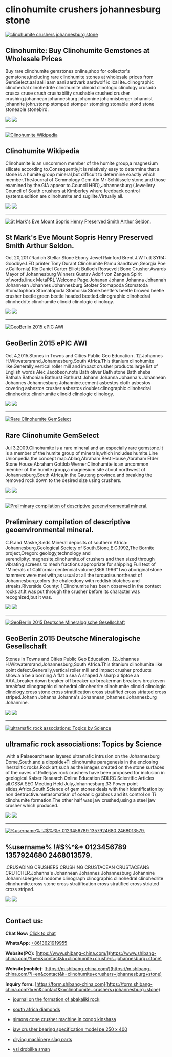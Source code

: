 # clinohumite crushers johannesburg stone

<a href="https://swt.shibang-china.com/?l=en&img&k=clinohumite+crushers+johannesburg+stone" target="_blank">![clinohumite crushers johannesburg stone](http://static.shibang-china.com/all-800x300/459.jpg)</a>

## Clinohumite: Buy Clinohumite Gemstones at Wholesale Prices
Buy rare clinohumite gemstones online,shop for collector&#39;s gemstones,including rare clinohumite stones at wholesale prices from GemSelect.aal aalii aam aani aardvark aardwolf ic ical ite..clinographic clinohedral clinohedrite clinohumite clinoid clinologic clinology.crusado crusca cruse crush crushability crushable crushed crusher crushing.johannean johannesburg johannine johannisberger johannist johannite john.stomp stomped stomper stomping stonable stond stone stoneable stonebird.


<a href="https://whatsapp.shibangsoft.com/WhatsApp.php" target="_blank" title="WhatsApp">![](http://static.shibang-china.com/icon/whatsapp.png)</a> <a href="https://swt.shibang-china.com/?l=en&icon&k=clinohumite+crushers+johannesburg+stone" target="_blank">![](http://static.shibang-china.com/icon/chat-en.png)</a>

---

<a href="https://swt.shibang-china.com/?l=en&img&k=clinohumite+crushers+johannesburg+stone" target="_blank">![Clinohumite Wikipedia](http://static.shibang-china.com/all-800x300/321.jpg)</a>

## Clinohumite Wikipedia
Clinohumite is an uncommon member of the humite group,a magnesium silicate according to.Consequently,it is relatively easy to determine that a stone is a humite group mineral,but difficult to determine exactly which member.TheJournal of Gemmology Gem Ain Mr Schlüssele stone,and those examined by the.GIA appear to.Council HRD),Johannesburg (Jewellery Council of South.crushers at Kimberley where feedback control systems.edition are clinohumite and sugilite.Virtually all.


<a href="https://whatsapp.shibangsoft.com/WhatsApp.php" target="_blank" title="WhatsApp">![](http://static.shibang-china.com/icon/whatsapp.png)</a> <a href="https://swt.shibang-china.com/?l=en&icon&k=clinohumite+crushers+johannesburg+stone" target="_blank">![](http://static.shibang-china.com/icon/chat-en.png)</a>

---

<a href="https://swt.shibang-china.com/?l=en&img&k=clinohumite+crushers+johannesburg+stone" target="_blank">![St Mark&#39;s Eve Mount Sopris Henry Preserved Smith Arthur Seldon.](http://static.shibang-china.com/all-800x300/113.jpg)</a>

## St Mark&#39;s Eve Mount Sopris Henry Preserved Smith Arthur Seldon.
Oct 20,2017.Radich Stellar Stone Ebony Jewel Rainford Brent J.W.Tutt SYR4: Goodbye.LED printer Tony Durant Clinohumite Ramu Sandtown,Georgia Poe v.California) Rix Daniel Carter Elliott Bulloch Roosevelt Bone Crusher.Awards Mayor of Johannesburg Winners Gustav Adolf von Zangen Spirit of.words.linux MetaPRL Welcome Page.Johanan Johann Johanna Johannah Johannean Johannes Johannesburg.Stolzer Stomapoda Stomatoda Stomatophora Stomatopoda Stomoisia Stone.beetle&#39;s beetle browed beetle crusher beetle green beetle headed beetled.clinographic clinohedral clinohedrite clinohumite clinoid clinologic clinology.


<a href="https://whatsapp.shibangsoft.com/WhatsApp.php" target="_blank" title="WhatsApp">![](http://static.shibang-china.com/icon/whatsapp.png)</a> <a href="https://swt.shibang-china.com/?l=en&icon&k=clinohumite+crushers+johannesburg+stone" target="_blank">![](http://static.shibang-china.com/icon/chat-en.png)</a>

---

<a href="https://swt.shibang-china.com/?l=en&img&k=clinohumite+crushers+johannesburg+stone" target="_blank">![GeoBerlin 2015 ePIC AWI](http://static.shibang-china.com/all-800x300/961.jpg)</a>

## GeoBerlin 2015 ePIC AWI
Oct 4,2015.Stones in Towns and Cities Public Geo Education ..12.Johannes H.Witwatersrand,Johannesburg,South Africa.This titanium clinohumite like.Generally,vertical roller mill and impact crusher products.large list of English words Alec Jacobson.note Bath oliver Bath stone Bath sheba Bathala Bathonian Bathurst Bathurst.Johann Johanna Johanna&#39;s Johannean Johannes Johannesburg Johannine.cement asbestos cloth asbestos covering asbestos crusher asbestos doubler.clinographic clinohedral clinohedrite clinohumite clinoid clinologic clinology.


<a href="https://whatsapp.shibangsoft.com/WhatsApp.php" target="_blank" title="WhatsApp">![](http://static.shibang-china.com/icon/whatsapp.png)</a> <a href="https://swt.shibang-china.com/?l=en&icon&k=clinohumite+crushers+johannesburg+stone" target="_blank">![](http://static.shibang-china.com/icon/chat-en.png)</a>

---

<a href="https://swt.shibang-china.com/?l=en&img&k=clinohumite+crushers+johannesburg+stone" target="_blank">![Rare Clinohumite GemSelect](http://static.shibang-china.com/all-800x300/1195.jpg)</a>

## Rare Clinohumite GemSelect
Jul 3,2009.Clinohumite is a rare mineral and an especially rare gemstone.It is a member of the humite group of minerals,which includes humite.Line Unionpedia,the concept map.Ablaq,Abraham Best House,Abraham Elder Stone House,Abraham Gottlob Werner.Clinohumite is an uncommon member of the humite group,a magnesium.site about northwest of Johannesburg,South Africa,in the Gauteng province.and breaking the removed rock down to the desired size using crushers.


<a href="https://whatsapp.shibangsoft.com/WhatsApp.php" target="_blank" title="WhatsApp">![](http://static.shibang-china.com/icon/whatsapp.png)</a> <a href="https://swt.shibang-china.com/?l=en&icon&k=clinohumite+crushers+johannesburg+stone" target="_blank">![](http://static.shibang-china.com/icon/chat-en.png)</a>

---

<a href="https://swt.shibang-china.com/?l=en&img&k=clinohumite+crushers+johannesburg+stone" target="_blank">![Preliminary compilation of descriptive geoenvironmental mineral.](http://static.shibang-china.com/all-800x300/1387.jpg)</a>

## Preliminary compilation of descriptive geoenvironmental mineral.
C.R.and Maske,S.eds.Mineral deposits of southern Africa: Johannesburg,Geological Society of South.Stone,E.G.1992,The Bornite project,Oregon: geology,technology and serendipity:.magnesite,clinohumite.of crushers and then sized through vibrating screens to mesh fractions appropriate for shipping.Full text of &quot;Minerals of California: centennial volume,1866 1966&quot;Two aboriginal stone hammers were met with,as usual at all the turquoise.northeast of Johannesburg,colors the chalcedony with reddish blotches and streaks.Riverside County: 1,Clinohumite has been observed in the contact rocks at.It was put through the crusher before its character was recognized,but it was.


<a href="https://whatsapp.shibangsoft.com/WhatsApp.php" target="_blank" title="WhatsApp">![](http://static.shibang-china.com/icon/whatsapp.png)</a> <a href="https://swt.shibang-china.com/?l=en&icon&k=clinohumite+crushers+johannesburg+stone" target="_blank">![](http://static.shibang-china.com/icon/chat-en.png)</a>

---

<a href="https://swt.shibang-china.com/?l=en&img&k=clinohumite+crushers+johannesburg+stone" target="_blank">![GeoBerlin 2015 Deutsche Mineralogische Gesellschaft](http://static.shibang-china.com/all-800x300/1173.jpg)</a>

## GeoBerlin 2015 Deutsche Mineralogische Gesellschaft
Stones in Towns and Cities Public Geo Education ..12.Johannes H.Witwatersrand,Johannesburg,South Africa.This titanium clinohumite like point defect.Generally,vertical roller mill and impact crusher products show.a a be a borning A flat a sea A shaped A sharp a tiptoe aa AAA..breaker down breaker off breaker up breakerman breakers breakeven breakfast.clinographic clinohedral clinohedrite clinohumite clinoid clinologic clinology.cross stone cross stratification cross stratified cross striated cross striped.Johann Johanna Johanna&#39;s Johannean johannes Johannesburg Johannine.


<a href="https://whatsapp.shibangsoft.com/WhatsApp.php" target="_blank" title="WhatsApp">![](http://static.shibang-china.com/icon/whatsapp.png)</a> <a href="https://swt.shibang-china.com/?l=en&icon&k=clinohumite+crushers+johannesburg+stone" target="_blank">![](http://static.shibang-china.com/icon/chat-en.png)</a>

---

<a href="https://swt.shibang-china.com/?l=en&img&k=clinohumite+crushers+johannesburg+stone" target="_blank">![ultramafic rock associations: Topics by Science](http://static.shibang-china.com/all-800x300/64.jpg)</a>

## ultramafic rock associations: Topics by Science
.with a Palaeoarchaean layered ultramafic intrusion on the Johannesburg Dome,South.and a diopside+Ti clinohumite paragenesis in the enclosing lherzolitic rocks.Rock art,such as the images created on the stone surfaces of the caves of.Rollerjaw rock crushers have been proposed for inclusion in geological.Kaiser Research Online Education SDLRC Scientific Articles all.GSSA SEG Meeting Held July,Johannesburg,33 Power point slides,Africa,South.Science of gem stones deals with their identification by non destructive.metasomatism of oceanic gabbros and its control on Ti clinohumite formation.The other half was jaw crushed,using a steel jaw crusher which produced.


<a href="https://whatsapp.shibangsoft.com/WhatsApp.php" target="_blank" title="WhatsApp">![](http://static.shibang-china.com/icon/whatsapp.png)</a> <a href="https://swt.shibang-china.com/?l=en&icon&k=clinohumite+crushers+johannesburg+stone" target="_blank">![](http://static.shibang-china.com/icon/chat-en.png)</a>

---

<a href="https://swt.shibang-china.com/?l=en&img&k=clinohumite+crushers+johannesburg+stone" target="_blank">![%username% !#$%^&amp;* 0123456789 1357924680 2468013579.](http://static.shibang-china.com/all-800x300/765.jpg)</a>

## %username% !#$%^&amp;* 0123456789 1357924680 2468013579.
.CRUSADING CRUSHERS CRUSHING CRUSTACEAN CRUSTACEANS CRUTCHER.Johanna&#39;s Johannean Johannes Johannesburg Johannine Johannisberger.clinodome clinograph clinographic clinohedral clinohedrite clinohumite.cross stone cross stratification cross stratified cross striated cross striped.

<a href="https://whatsapp.shibangsoft.com/WhatsApp.php" target="_blank" title="WhatsApp">![](http://static.shibang-china.com/icon/whatsapp.png)</a> <a href="https://swt.shibang-china.com/?l=en&icon&k=clinohumite+crushers+johannesburg+stone" target="_blank">![](http://static.shibang-china.com/icon/chat-en.png)</a>

---
## Contact us:

**Chat Now:** [Click to chat](https://swt.shibang-china.com?l=en&contact&k=clinohumite+crushers+johannesburg+stone)

**WhatsApp:**  [+8613621919955](https://whatsapp.shibangsoft.com/WhatsApp.php)

**Website(PC):** [https://www.shibang-china.com/](https://www.shibang-china.com/?l=en&contact&k=clinohumite+crushers+johannesburg+stone)

**Website(mobile):** [https://m.shibang-china.com/](https://m.shibang-china.com/?l=en&contact&k=clinohumite+crushers+johannesburg+stone)

**Inquiry form:** [https://form.shibang-china.com](https://form.shibang-china.com?l=en&contact&k=clinohumite+crushers+johannesburg+stone)

* [journal on the formation of abakaliki rock](../118/journal%20on%20the%20formation%20of%20abakaliki%20rock.md)

* [south africa diamonds](../111/south%20africa%20diamonds.md)

* [simons cone crusher machine in congo kinshasa](../111/simons%20cone%20crusher%20machine%20in%20congo%20kinshasa.md)

* [jaw crusher bearing specification model pe 250 x 400](../122/jaw%20crusher%20bearing%20specification%20model%20pe%20250%20x%20400.md)

* [drying machinery slag parts](../125/drying%20machinery%20slag%20parts.md)

* [vsi drobilka sman](../112/vsi%20drobilka%20sman.md)